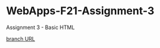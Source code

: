 # WebApps-F21-Assignment-3
Assignment 3 - Basic HTML

[branch URL](https://44-563-webapps-f21.github.io/webapps-f21-assignment-3-s545402)